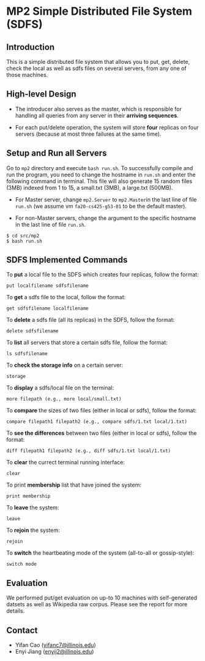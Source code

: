 # MP2 Simple Distributed File System (SDFS)

## Introduction

This is a simple distributed file system that allows you to put, get, delete, check the local as well as sdfs files on several servers, from any one of those machines. 

## High-level Design

- The introducer also serves as the master, which is responsible for handling all queries from any server in their **arriving sequences**. 

- For each put/delete operation, the system will store **four** replicas on four servers (because at most three failures at the same time). 

## Setup and Run all Servers

Go to `mp2` directory and execute `bash run.sh`. To successfully compile and run the program, 
you need to change the hostname in `run.sh` and enter the following command in terminal. This file will also generate 15 random files (3MB) indexed from 1 to 15, 
a small.txt (3MB), a large.txt (500MB).

- For Master server, change `mp2.Server` to `mp2.Master`in the last line
of file `run.sh` (we assume vm `fa20-cs425-g53-01` to be the default master).

- For non-Master servers, change the argument to the specific hostname in the last line of file `run.sh`. 

```
$ cd src/mp2
$ bash run.sh
```

## SDFS Implemented Commands

To **put** a local file to the SDFS which creates four replicas, follow the format:
```
put localfilename sdfsfilename
```

To **get** a sdfs file to the local, follow the format:
```
get sdfsfilename localfilename
```

To **delete** a sdfs file (all its replicas) in the SDFS, follow the format:
```
delete sdfsfilename
```

To **list** all servers that store a certain sdfs file, follow the format:
```
ls sdfsfilename
```

To **check the storage info** on a certain server:
```
storage
```

To **display** a sdfs/local file on the terminal:
```
more filepath (e.g., more local/small.txt)
```

To **compare** the sizes of two files (either in local or sdfs), follow the format:
```
compare filepath1 filepath2 (e.g., compare sdfs/1.txt local/1.txt)
```

To **see the differences** between two files (either in local or sdfs), follow the format:
```
diff filepath1 filepath2 (e.g., diff sdfs/1.txt local/1.txt)
```

To **clear** the currect terminal running interface:
```
clear
```

To print **membership** list that have joined the system:
```
print membership
```

To **leave** the system:
```
leave
```

To **rejoin** the system:
```
rejoin
```

To **switch** the heartbeating mode of the system (all-to-all or gossip-style):
```
switch mode
```

## Evaluation

We performed put/get evaluation on up-to 10 machines with self-generated datsets as well as Wikipedia raw corpus. Please see the report for more details.

## Contact

- Yifan Cao (yifanc7@illinois.edu)
- Enyi Jiang (enyij2@illinois.edu)
